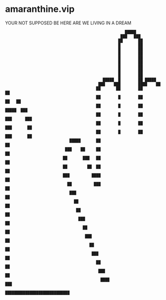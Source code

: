 # amaranthine.vip
YOUR NOT SUPPOSED BE HERE ARE WE LIVING IN A DREAM

                                                          █████                                                               
                                                        ███   ███                                                             
                                                       ██       ██                                                            
                                                       █        ██                                                            
                                                       █        ██                                                            
                                                       █        ██                                                            
                                                       █        ██                                                            
                                                       █        ██                                                            
                                                       █        ██                                                            
                                                       █        ██                                                            
                                                       █        ██                                                            
                                                █████  █        ██ █████                                                      
                                              ███    ███        ████    ██                                                    
                                             ██       ██        ██       ██                                                   
                                             ██        █        ██       ██   ██                                              
                                             ██        █        ██       █████  ███                                           
                                             ██        █        ██       ███      ███                                         
                                             ██        █        ██       ███       ██                                         
                                             ██        █        ██       ███       ██                                         
                                 █████       ██                                    ██                                         
                               ███    ██     ██                                    ██                                         
                              ██       ███   ██                                    ██                                         
                              ██         ██  ██                                    ██                                         
                              ███          ████                                    ██                                         
                                ██          ███                                    ██                                         
                                 ███                                               ██                                         
                                   ██                                              ██                                         
                                    ██                                             ██                                         
                                     ███                                           ██                                         
                                       ██                                          ██                                         
                                        ███                                        ██                                         
                                          ██                                      ██                                          
                                           ███                                    ██                                          
                                             ██                                  ██                                           
                                              ███                                ██                                           
                                               ████                            ███                                            
                                                  █████████████████████████████                                               
